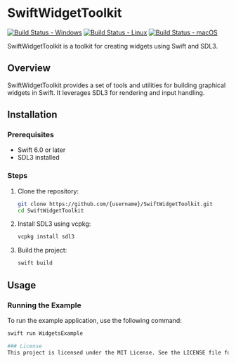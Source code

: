 # SwiftWidgetToolkit

[![Build Status - Windows](https://img.shields.io/appveyor/ci/{username}/SwiftWidgetToolkit?label=Windows)](https://ci.appveyor.com/project/{username}/SwiftWidgetToolkit)
[![Build Status - Linux](https://img.shields.io/travis/{username}/SwiftWidgetToolkit?label=Linux)](https://travis-ci.org/{username}/SwiftWidgetToolkit)
[![Build Status - macOS](https://img.shields.io/github/workflow/status/{username}/SwiftWidgetToolkit/CI?label=macOS)](https://github.com/{username}/SwiftWidgetToolkit/actions)

SwiftWidgetToolkit is a toolkit for creating widgets using Swift and SDL3.

## Overview

SwiftWidgetToolkit provides a set of tools and utilities for building graphical widgets in Swift. It leverages SDL3 for rendering and input handling.

## Installation

### Prerequisites

- Swift 6.0 or later
- SDL3 installed

### Steps

1. Clone the repository:
    ```sh
    git clone https://github.com/{username}/SwiftWidgetToolkit.git
    cd SwiftWidgetToolkit
    ```

2. Install SDL3 using vcpkg:
    ```sh
    vcpkg install sdl3
    ```

3. Build the project:
    ```sh
    swift build
    ```

## Usage

### Running the Example

To run the example application, use the following command:
```sh
swift run WidgetsExample

### License
This project is licensed under the MIT License. See the LICENSE file for details. 